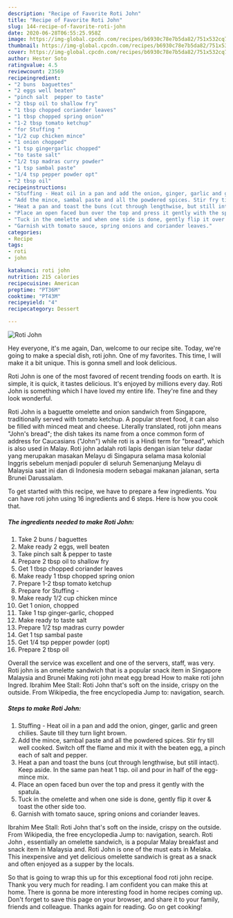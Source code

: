 ```yaml
---
description: "Recipe of Favorite Roti John"
title: "Recipe of Favorite Roti John"
slug: 144-recipe-of-favorite-roti-john
date: 2020-06-28T06:55:25.958Z
image: https://img-global.cpcdn.com/recipes/b6930c78e7b5da82/751x532cq70/roti-john-recipe-main-photo.jpg
thumbnail: https://img-global.cpcdn.com/recipes/b6930c78e7b5da82/751x532cq70/roti-john-recipe-main-photo.jpg
cover: https://img-global.cpcdn.com/recipes/b6930c78e7b5da82/751x532cq70/roti-john-recipe-main-photo.jpg
author: Hester Soto
ratingvalue: 4.5
reviewcount: 23569
recipeingredient:
- "2 buns  baguettes"
- "2 eggs well beaten"
- "pinch salt  pepper to taste"
- "2 tbsp oil to shallow fry"
- "1 tbsp chopped coriander leaves"
- "1 tbsp chopped spring onion"
- "1-2 tbsp tomato ketchup"
- "for Stuffing "
- "1/2 cup chicken mince"
- "1 onion chopped"
- "1 tsp gingergarlic chopped"
- "to taste salt"
- "1/2 tsp madras curry powder"
- "1 tsp sambal paste"
- "1/4 tsp pepper powder opt"
- "2 tbsp oil"
recipeinstructions:
- "Stuffing - Heat oil in a pan and add the onion, ginger, garlic and green chilies. Saute till they turn light brown."
- "Add the mince, sambal paste and all the powdered spices. Stir fry till well cooked. Switch off the flame and mix it with the beaten egg, a pinch each of salt and pepper."
- "Heat a pan and toast the buns (cut through lengthwise, but still intact). Keep aside. In the same pan heat 1 tsp. oil and pour in half of the egg-mince mix."
- "Place an open faced bun over the top and press it gently with the spatula."
- "Tuck in the omelette and when one side is done, gently flip it over &amp; toast the other side too."
- "Garnish with tomato sauce, spring onions and coriander leaves."
categories:
- Recipe
tags:
- roti
- john

katakunci: roti john 
nutrition: 215 calories
recipecuisine: American
preptime: "PT36M"
cooktime: "PT43M"
recipeyield: "4"
recipecategory: Dessert

---
```



![Roti John](https://img-global.cpcdn.com/recipes/b6930c78e7b5da82/751x532cq70/roti-john-recipe-main-photo.jpg)

Hey everyone, it's me again, Dan, welcome to our recipe site. Today, we're going to make a special dish, roti john. One of my favorites. This time, I will make it a bit unique. This is gonna smell and look delicious.

Roti John is one of the most favored of recent trending foods on earth. It is simple, it is quick, it tastes delicious. It's enjoyed by millions every day. Roti John is something which I have loved my entire life. They're fine and they look wonderful.

Roti John is a baguette omelette and onion sandwich from Singapore, traditionally served with tomato ketchup. A popular street food, it can also be filled with minced meat and cheese. Literally translated, roti john means &#34;John&#39;s bread&#34;; the dish takes its name from a once common form of address for Caucasians (&#34;John&#34;) while roti is a Hindi term for &#34;bread&#34;, which is also used in Malay. Roti john adalah roti lapis dengan isian telur dadar yang merupakan masakan Melayu di Singapura selama masa kolonial Inggris sebelum menjadi populer di seluruh Semenanjung Melayu di Malaysia saat ini dan di Indonesia modern sebagai makanan jalanan, serta Brunei Darussalam.


To get started with this recipe, we have to prepare a few ingredients. You can have roti john using 16 ingredients and 6 steps. Here is how you cook that.

<!--inarticleads1-->

##### The ingredients needed to make Roti John:

1. Take 2 buns / baguettes
1. Make ready 2 eggs, well beaten
1. Take pinch salt &amp; pepper to taste
1. Prepare 2 tbsp oil to shallow fry
1. Get 1 tbsp chopped coriander leaves
1. Make ready 1 tbsp chopped spring onion
1. Prepare 1-2 tbsp tomato ketchup
1. Prepare for Stuffing -
1. Make ready 1/2 cup chicken mince
1. Get 1 onion, chopped
1. Take 1 tsp ginger-garlic, chopped
1. Make ready to taste salt
1. Prepare 1/2 tsp madras curry powder
1. Get 1 tsp sambal paste
1. Get 1/4 tsp pepper powder (opt)
1. Prepare 2 tbsp oil


Overall the service was excellent and one of the servers, staff, was very. Roti john is an omelette sandwich that is a popular snack item in Singapore Malaysia and Brunei Making roti john meat egg bread How to make roti john Ingred. Ibrahim Mee Stall: Roti John that&#39;s soft on the inside, crispy on the outside. From Wikipedia, the free encyclopedia Jump to: navigation, search. 

<!--inarticleads2-->

##### Steps to make Roti John:

1. Stuffing - Heat oil in a pan and add the onion, ginger, garlic and green chilies. Saute till they turn light brown.
1. Add the mince, sambal paste and all the powdered spices. Stir fry till well cooked. Switch off the flame and mix it with the beaten egg, a pinch each of salt and pepper.
1. Heat a pan and toast the buns (cut through lengthwise, but still intact). Keep aside. In the same pan heat 1 tsp. oil and pour in half of the egg-mince mix.
1. Place an open faced bun over the top and press it gently with the spatula.
1. Tuck in the omelette and when one side is done, gently flip it over &amp; toast the other side too.
1. Garnish with tomato sauce, spring onions and coriander leaves.


Ibrahim Mee Stall: Roti John that&#39;s soft on the inside, crispy on the outside. From Wikipedia, the free encyclopedia Jump to: navigation, search. Roti John , essentially an omelette sandwich, is a popular Malay breakfast and snack item in Malaysia and. Roti John is one of the must eats in Melaka. This inexpensive and yet delicious omelette sandwich is great as a snack and often enjoyed as a supper by the locals. 

So that is going to wrap this up for this exceptional food roti john recipe. Thank you very much for reading. I am confident you can make this at home. There is gonna be more interesting food in home recipes coming up. Don't forget to save this page on your browser, and share it to your family, friends and colleague. Thanks again for reading. Go on get cooking!
